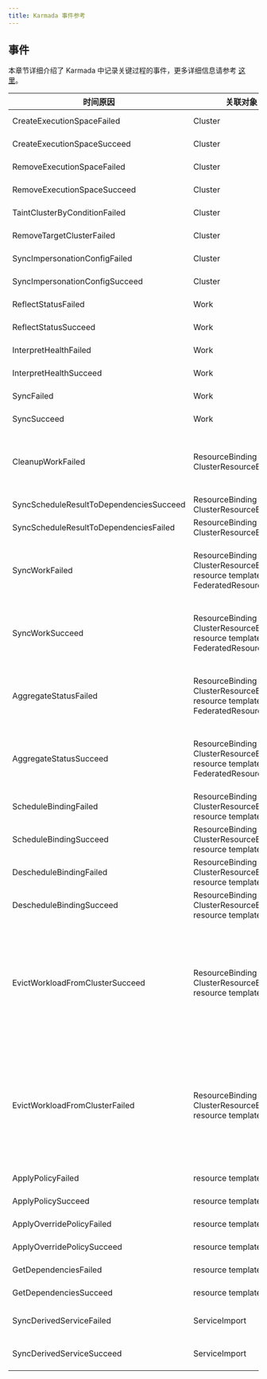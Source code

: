 ```yaml
---
title: Karmada 事件参考
---
```


## 事件

本章节详细介绍了 Karmada 中记录关键过程的事件，更多详细信息请参考 [这里](https://kubernetes.io/docs/reference/kubernetes-api/cluster-resources/event-v1/)。


| 时间原因                                    | 关联对象                                                                                        | 类型      | 源组件                                                                                                                       |
|-----------------------------------------|---------------------------------------------------------------------------------------------|---------|---------------------------------------------------------------------------------------------------------------------------|
| CreateExecutionSpaceFailed              | Cluster                                                                                     | Warning | cluster-controller                                                                                                        |
| CreateExecutionSpaceSucceed             | Cluster                                                                                     | Normal  | cluster-controller                                                                                                        |
| RemoveExecutionSpaceFailed              | Cluster                                                                                     | Warning | cluster-controller                                                                                                        |
| RemoveExecutionSpaceSucceed             | Cluster                                                                                     | Normal  | cluster-controller                                                                                                        |
| TaintClusterByConditionFailed           | Cluster                                                                                     | Warning | cluster-controller                                                                                                        |
| RemoveTargetClusterFailed               | Cluster                                                                                     | Warning | cluster-controller                                                                                                        |
| SyncImpersonationConfigFailed           | Cluster                                                                                     | Warning | unified-auth-controller                                                                                                   |
| SyncImpersonationConfigSucceed          | Cluster                                                                                     | Normal  | unified-auth-controller                                                                                                   |
| ReflectStatusFailed                     | Work                                                                                        | Warning | work-status-controller                                                                                                    |
| ReflectStatusSucceed                    | Work                                                                                        | Normal  | work-status-controller                                                                                                    |
| InterpretHealthFailed                   | Work                                                                                        | Warning | work-status-controller                                                                                                    |
| InterpretHealthSucceed                  | Work                                                                                        | Normal  | work-status-controller                                                                                                    |
| SyncFailed                              | Work                                                                                        | Warning | execution-controller                                                                                                      |
| SyncSucceed                             | Work                                                                                        | Normal  | execution-controller                                                                                                      |
| CleanupWorkFailed                       | ResourceBinding<br/>ClusterResourceBinding                                                  | Warning | binding-controller<br/>cluster-resource-binding-controller                                                                |
| SyncScheduleResultToDependenciesSucceed | ResourceBinding<br/>ClusterResourceBinding                                                  | Normal  | dependencies-distributor                                                                                                  |
| SyncScheduleResultToDependenciesFailed  | ResourceBinding<br/>ClusterResourceBinding                                                  | Warning | dependencies-distributor                                                                                                  |
| SyncWorkFailed                          | ResourceBinding<br/>ClusterResourceBinding<br/>resource template<br/>FederatedResourceQuota | Warning | binding-controller<br/>cluster-resource-binding-controller                                                                |
| SyncWorkSucceed                         | ResourceBinding<br/>ClusterResourceBinding<br/>resource template<br/>FederatedResourceQuota | Normal  | binding-controller<br/>cluster-resource-binding-controller                                                                |
| AggregateStatusFailed                   | ResourceBinding<br/>ClusterResourceBinding<br/>resource template<br/>FederatedResourceQuota | Warning | binding-controller<br/>cluster-resource-binding-controller                                                                |
| AggregateStatusSucceed                  | ResourceBinding<br/>ClusterResourceBinding<br/>resource template<br/>FederatedResourceQuota | Normal  | binding-controller<br/>cluster-resource-binding-controller                                                                |
| ScheduleBindingFailed                   | ResourceBinding<br/>ClusterResourceBinding<br/>resource template                            | Warning | karmada-scheduler                                                                                                         |
| ScheduleBindingSucceed                  | ResourceBinding<br/>ClusterResourceBinding<br/>resource template                            | Normal  | karmada-scheduler                                                                                                         |
| DescheduleBindingFailed                 | ResourceBinding<br/>ClusterResourceBinding<br/>resource template                            | Warning | karmada-descheduler                                                                                                       |
| DescheduleBindingSucceed                | ResourceBinding<br/>ClusterResourceBinding<br/>resource template                            | Normal  | karmada-descheduler                                                                                                       |
| EvictWorkloadFromClusterSucceed         | ResourceBinding<br/>ClusterResourceBinding<br/>resource template                            | Normal  | taint-manager<br/>resource-binding-graceful-eviction-controller<br/>cluster-resource-binding-graceful-eviction-controller |
| EvictWorkloadFromClusterFailed          | ResourceBinding<br/>ClusterResourceBinding<br/>resource template                            | Warning | taint-manager<br/>resource-binding-graceful-eviction-controller<br/>cluster-resource-binding-graceful-eviction-controller |
| ApplyPolicyFailed                       | resource template                                                                           | Warning | resource-detector                                                                                                         |
| ApplyPolicySucceed                      | resource template                                                                           | Normal  | resource-detector                                                                                                         |
| ApplyOverridePolicyFailed               | resource template                                                                           | Warning | override-manager                                                                                                          |
| ApplyOverridePolicySucceed              | resource template                                                                           | Normal  | override-manager                                                                                                          |
| GetDependenciesFailed                   | resource template                                                                           | Warning | dependencies-distributor                                                                                                  |
| GetDependenciesSucceed                  | resource template                                                                           | Normal  | dependencies-distributor                                                                                                  |
| SyncDerivedServiceFailed                | ServiceImport                                                                               | Warning | service-import-controller                                                                                                 |
| SyncDerivedServiceSucceed               | ServiceImport                                                                               | Normal  | service-import-controller                                                                                                 |
